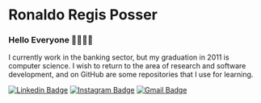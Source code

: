 # Ronaldo Regis Posser

### Hello Everyone 🤜🏻🤛🏻

I currently work in the banking sector, but my graduation in 2011 is computer science. I wish to return to the area of research and software development, and on GitHub are some repositories that I use for learning. 

[![Linkedin Badge](https://img.shields.io/badge/-LinkedIn-blue?style=flat&logo=LinkedIn&logoColor=white)](https://www.linkedin.com/in/ronaldo-regis-posser/)
[![Instagram Badge](https://img.shields.io/badge/-Instagram-C13584?style=flat&logo=Instagram&logoColor=white)](https://www.instagram.com/ronaldoposser/)
[![Gmail Badge](https://img.shields.io/badge/-Gmail-c6c8ca?style=flat&logo=Gmail&logoColor=Red)](mailto:rrpronaldo@gmail.com)





<!--
**rrpronaldo/rrpronaldo** is a ✨ _special_ ✨ repository because its `README.md` (this file) appears on your GitHub profile.
there 👋

Here are some ideas to get you started:

- 🔭 I’m currently working on ...
- 🌱 I’m currently learning ...
- 👯 I’m looking to collaborate on ...
- 🤔 I’m looking for help with ...
- 💬 Ask me about ...
- 📫 How to reach me: ...
- 😄 Pronouns: ...
- ⚡ Fun fact: ...
🦾🤜🏻🤛🏻🤘🏼👇🏻☝🏻👆🏼🤙🏼🖖🏻
-->
